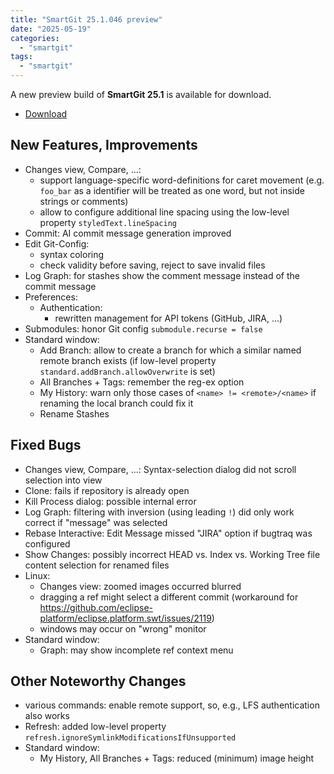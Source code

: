 ```yaml
---
title: "SmartGit 25.1.046 preview"
date: "2025-05-19"
categories: 
  - "smartgit"
tags: 
  - "smartgit"
---
```


A new preview build of **SmartGit 25.1** is available for download.

- [Download](https://www.syntevo.com/smartgit/preview/)

## New Features, Improvements
- Changes view, Compare, ...:
	- support language-specific word-definitions for caret movement (e.g. `foo_bar` as a identifier will be treated as one word, but not inside strings or comments)
	- allow to configure additional line spacing using the low-level property `styledText.lineSpacing`
- Commit: AI commit message generation improved
- Edit Git-Config:
	- syntax coloring
	- check validity before saving, reject to save invalid files
- Log Graph: for stashes show the comment message instead of the commit message
- Preferences:
	- Authentication:
		- rewritten management for API tokens (GitHub, JIRA, ...)
- Submodules: honor Git config `submodule.recurse = false`
- Standard window:
	- Add Branch: allow to create a branch for which a similar named remote branch exists (if low-level property `standard.addBranch.allowOverwrite` is set)
	- All Branches + Tags: remember the reg-ex option
	- My History: warn only those cases of `<name> != <remote>/<name>` if renaming the local branch could fix it
	- Rename Stashes

## Fixed Bugs
- Changes view, Compare, ...: Syntax-selection dialog did not scroll selection into view
- Clone: fails if repository is already open
- Kill Process dialog: possible internal error
- Log Graph: filtering with inversion (using leading `!`) did only work correct if "message" was selected
- Rebase Interactive: Edit Message missed "JIRA" option if bugtraq was configured
- Show Changes: possibly incorrect HEAD vs. Index vs. Working Tree file content selection for renamed files
- Linux:
	- Changes view: zoomed images occurred blurred
	- dragging a ref might select a different commit (workaround for https://github.com/eclipse-platform/eclipse.platform.swt/issues/2119)
	- windows may occur on "wrong" monitor
- Standard window:
	- Graph: may show incomplete ref context menu

## Other Noteworthy Changes
- various commands: enable remote support, so, e.g., LFS authentication also works
- Refresh: added low-level property `refresh.ignoreSymlinkModificationsIfUnsupported`
- Standard window:
	- My History, All Branches + Tags: reduced (minimum) image height
